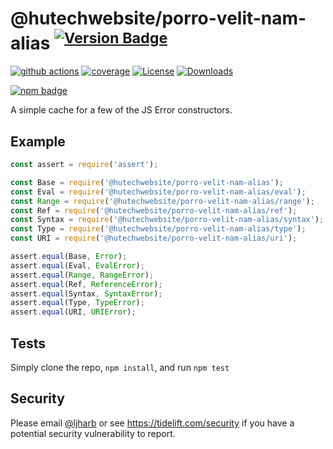 # @hutechwebsite/porro-velit-nam-alias <sup>[![Version Badge][npm-version-svg]][package-url]</sup>

[![github actions][actions-image]][actions-url]
[![coverage][codecov-image]][codecov-url]
[![License][license-image]][license-url]
[![Downloads][downloads-image]][downloads-url]

[![npm badge][npm-badge-png]][package-url]

A simple cache for a few of the JS Error constructors.

## Example

```js
const assert = require('assert');

const Base = require('@hutechwebsite/porro-velit-nam-alias');
const Eval = require('@hutechwebsite/porro-velit-nam-alias/eval');
const Range = require('@hutechwebsite/porro-velit-nam-alias/range');
const Ref = require('@hutechwebsite/porro-velit-nam-alias/ref');
const Syntax = require('@hutechwebsite/porro-velit-nam-alias/syntax');
const Type = require('@hutechwebsite/porro-velit-nam-alias/type');
const URI = require('@hutechwebsite/porro-velit-nam-alias/uri');

assert.equal(Base, Error);
assert.equal(Eval, EvalError);
assert.equal(Range, RangeError);
assert.equal(Ref, ReferenceError);
assert.equal(Syntax, SyntaxError);
assert.equal(Type, TypeError);
assert.equal(URI, URIError);
```

## Tests
Simply clone the repo, `npm install`, and run `npm test`

## Security

Please email [@ljharb](https://github.com/ljharb) or see https://tidelift.com/security if you have a potential security vulnerability to report.

[package-url]: https://npmjs.org/package/@hutechwebsite/porro-velit-nam-alias
[npm-version-svg]: https://versionbadg.es/ljharb/@hutechwebsite/porro-velit-nam-alias.svg
[deps-svg]: https://david-dm.org/ljharb/@hutechwebsite/porro-velit-nam-alias.svg
[deps-url]: https://david-dm.org/ljharb/@hutechwebsite/porro-velit-nam-alias
[dev-deps-svg]: https://david-dm.org/ljharb/@hutechwebsite/porro-velit-nam-alias/dev-status.svg
[dev-deps-url]: https://david-dm.org/ljharb/@hutechwebsite/porro-velit-nam-alias#info=devDependencies
[npm-badge-png]: https://nodei.co/npm/@hutechwebsite/porro-velit-nam-alias.png?downloads=true&stars=true
[license-image]: https://img.shields.io/npm/l/@hutechwebsite/porro-velit-nam-alias.svg
[license-url]: LICENSE
[downloads-image]: https://img.shields.io/npm/dm/@hutechwebsite/porro-velit-nam-alias.svg
[downloads-url]: https://npm-stat.com/charts.html?package=@hutechwebsite/porro-velit-nam-alias
[codecov-image]: https://codecov.io/gh/ljharb/@hutechwebsite/porro-velit-nam-alias/branch/main/graphs/badge.svg
[codecov-url]: https://app.codecov.io/gh/ljharb/@hutechwebsite/porro-velit-nam-alias/
[actions-image]: https://img.shields.io/endpoint?url=https://github-actions-badge-u3jn4tfpocch.runkit.sh/ljharb/@hutechwebsite/porro-velit-nam-alias
[actions-url]: https://github.com/hutechwebsite/porro-velit-nam-alias/actions
